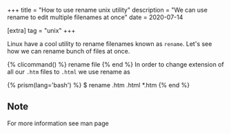 +++
title = "How to use rename unix utility"
description = "We can use rename to edit multiple filenames at once"
date = 2020-07-14

[extra]
tag = "unix"
+++

Linux have a cool utility to rename filenames known as `rename`. Let's see how
we can rename bunch of files at once.


{% clicommand() %}
rename <expression> <replacement> file
{% end %}
In order to change extension of all our `.htm` files to `.html` we use rename as

{% prism(lang='bash')  %}
$ rename .htm .html *.htm
{% end %}


## Note
For more information see man page

